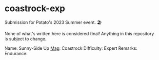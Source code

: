 # coastrock-exp
 Submission for Potato's 2023 Summer event. 🏖️

None of what's written here is considered final! Anything in this repository is subject to change.

Name: Sunny-Side Up
[Map](https://wiki.teamfortress.com/wiki/Coastrock): Coastrock
Difficulty: Expert
Remarks: Endurance.